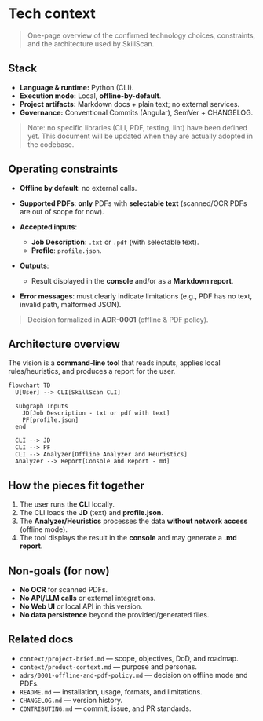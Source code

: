 # Tech context

> One-page overview of the confirmed technology choices, constraints, and the architecture used by SkillScan.

## Stack

- **Language & runtime:** Python (CLI).
- **Execution mode:** Local, **offline-by-default**.
- **Project artifacts:** Markdown docs + plain text; no external services.
- **Governance:** Conventional Commits (Angular), SemVer + CHANGELOG.

> Note: no specific libraries (CLI, PDF, testing, lint) have been defined yet. This document will be updated when they are actually adopted in the codebase.

## Operating constraints

- **Offline by default**: no external calls.
- **Supported PDFs**: **only** PDFs with **selectable text**
  (scanned/OCR PDFs are out of scope for now).
- **Accepted inputs**:

  - **Job Description**: `.txt` or `.pdf` (with selectable text).
  - **Profile**: `profile.json`.

- **Outputs**:

  - Result displayed in the **console** and/or as a **Markdown report**.

- **Error messages**: must clearly indicate limitations (e.g., PDF has no text, invalid path, malformed JSON).

> Decision formalized in **ADR-0001** (offline & PDF policy).

## Architecture overview

The vision is a **command-line tool** that reads inputs, applies local rules/heuristics, and produces a report for the user.

```mermaid
flowchart TD
  U[User] --> CLI[SkillScan CLI]

  subgraph Inputs
    JD[Job Description - txt or pdf with text]
    PF[profile.json]
  end

  CLI --> JD
  CLI --> PF
  CLI --> Analyzer[Offline Analyzer and Heuristics]
  Analyzer --> Report[Console and Report - md]
```

## **How the pieces fit together**

1. The user runs the **CLI** locally.
2. The CLI loads the **JD** (text) and **profile.json**.
3. The **Analyzer/Heuristics** processes the data **without network access** (offline mode).
4. The tool displays the result in the **console** and may generate a **.md report**.

## Non-goals (for now)

- **No OCR** for scanned PDFs.
- **No API/LLM calls** or external integrations.
- **No Web UI** or local API in this version.
- **No data persistence** beyond the provided/generated files.

## Related docs

- `context/project-brief.md` — scope, objectives, DoD, and roadmap.
- `context/product-context.md` — purpose and personas.
- `adrs/0001-offline-and-pdf-policy.md` — decision on offline mode and PDFs.
- `README.md` — installation, usage, formats, and limitations.
- `CHANGELOG.md` — version history.
- `CONTRIBUTING.md` — commit, issue, and PR standards.
